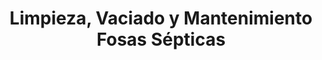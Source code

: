---
id: 'service-9'
title: 'Limpieza, Vaciado y Mantenimiento Fosas Sépticas'
titleMeta: "Limpieza, Vaciado y Mantenimiento de Fosas Sépticas | Pociten"
canonical: https://www.desatascos-madrid.com/services/limpieza-fosas-septicas

mediumImage: 'fosassepticas-md.webp'
largeImage: 'fosassepticas-lg.webp'
metaContent: "Limpieza y mantenimiento de fosas sépticas en Madrid. ¡Tu satisfacción es nuestra prioridad! ☎️ 647 376 782. 😊"
detailBreadcrumbSubTitle: 'Limpieza y Mantenimiento Fosas Sépticas'
detailBreadcrumbDesc: 'Reparación de tubería con manga con los mejores precios.'
lugar: 'Madrid'


title2: '
Limpieza, Vaciado y Mantenimiento de Fosas Sépticas'
#PARRAFO color negro de fondo y letras en verde
detailSubTitle: 'Limpieza, Vaciado y Mantenimiento de Fosas Sépticas: La Experiencia de Desatascos Pociten'

#PARRAFO slider
parrafo: "Expertos en Limpieza, Vaciado y Mantenimiento de Fosas Sépticas. ¡Calidad y Servicio sin Compromiso!"


descripcion: "

<p>En <strong>Desatascos Pociten</strong>, somos expertos cuando se trata de la limpieza, vaciado y mantenimiento de fosas sépticas. Con mas de 25 años de experiencia y un equipo de expertos altamente capacitados, nos satisface brindar servicios excepcionales a todos nuestros clientes. Pero, ¿qué nos hace diferentes? Veamos.</p>

<h2>Nuestra Experiencia en Limpieza de Fosas Sépticas</h2>

<h3>El Arte de la Limpieza de Fosas Sépticas</h3>

<p>Limpiar una fosa séptica es más que simplemente vaciarla. Requiere habilidad, precisión y un profundo conocimiento de los sistemas sépticos. Nuestro equipo en Desatascos Pociten ha perfeccionado este arte, ofreciendo servicios de limpieza que superan las expectativas y cumplen con las normativas.</p>

<h3>Entendiendo las Necesidades Únicas de cada Fosa Séptica</h3>

<p>Cada fosa séptica es diferente y requiere un enfoque distinto. Nosotros en Desatascos Pociten, entendemos esto y personalizamos nuestros servicios de limpieza para satisfacer las necesidades únicas de cada cliente. Así, no sólo realizamos una limpieza efectiva, sino que también garantizamos la longevidad de su sistema séptico.</p>

"

contenidoDescripcion1: "<h2>Nuestro Enfoque para el Vaciado de Fosas Sépticas</h2>

<h3>Operaciones Seguras y Eficientes</h3>

<p>El vaciado de una fosa séptica es una operación delicada. En Desatascos Pociten, contamos con los equipos más modernos y seguimos estrictas medidas de seguridad para garantizar un vaciado seguro y eficiente.</p>

<h3>Protegiendo el Medio Ambiente</h3>

<p>Como empresa responsable, nos aseguramos de que el vaciado de su fosa séptica se realice de manera ecológica. Nos ocupamos de la eliminación y el tratamiento adecuado de los residuos, protegiendo así nuestro medio ambiente.</p>

<h2>Expertos en Mantenimiento de Fosas Sépticas</h2>

<h3>Mantenimiento Regular para un Funcionamiento Óptimo</h3>

<p>Un mantenimiento regular es clave para el correcto funcionamiento de su fosa séptica. Nuestros expertos en Desatascos Pociten le ayudarán a programar un plan de mantenimiento adecuado, garantizando así que su sistema funcione sin problemas.</p>

<h3>Resolviendo Problemas antes de que se Conviertan en Emergencias</h3>

<p>Uno de los beneficios de un buen mantenimiento es la detección temprana de problemas. En Desatascos Pociten, somos expertos en identificar y solucionar problemas antes de que se conviertan en emergencias, ahorrándole tiempo, dinero y estrés.</p>
"
contenidoDescripcion2: "<h2>Nuestra Promesa de Calidad en Desatascos Pociten</h2>

<h3>Compromiso con la Calidad</h3>

<p>En Desatascos Pociten, no hacemos compromisos cuando se trata de calidad. Desde la capacitación de nuestro personal hasta los equipos que utilizamos, todo se orienta hacia la provisión de servicios de la más alta calidad.</p>

<h3>Confiabilidad y Profesionalismo</h3>

<p>Como líderes en nuestro campo, entendemos la importancia de la confiabilidad y el profesionalismo. Estamos disponibles cuando nos necesita y siempre estamos listos para superar sus expectativas.</p>"
contenidoDescripcion3: "
<br><br>
<h2>Conclusión</h2>

<p>En <strong>Desatascos Pociten</strong>, creemos que el servicio de calidad y la satisfacción del cliente son la clave para nuestro éxito. Ya sea limpieza, vaciado o mantenimiento de fosas sépticas, nos esforzamos por superar sus expectativas en cada paso del camino.</p>

<hr>
"
accordionData:
 [
    {
      question: '¿Qué hace a Desatascos Pociten diferente de otras empresas de fosas sépticas?',
      answer:
        'En Desatascos Pociten, nos enorgullece nuestro compromiso con la calidad y el servicio excepcional. Personalizamos nuestros servicios para satisfacer sus necesidades específicas y contamos con un equipo de expertos altamente capacitados.',
    },
    {
      question: '¿Cómo se asegura Desatascos Pociten de que la limpieza de la fosa séptica sea segura y eficiente?',
      answer:
        'Contamos con los equipos más modernos y seguimos estrictas medidas de seguridad para garantizar operaciones seguras y eficientes.',
    },
    {
      question: '¿Ofrece Desatascos Pociten servicios de mantenimiento de fosas sépticas?',
      answer:
        'Sí, ofrecemos servicios de mantenimiento de fosas sépticas. Creemos en la prevención de problemas antes de que se conviertan en emergencias y ayudamos a nuestros clientes a programar un plan de mantenimiento adecuado.',
    }
  ]

isFeatured: true
---